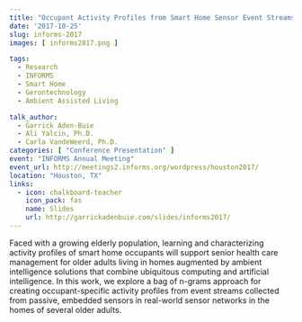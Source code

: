 ```yaml
---
title: "Occupant Activity Profiles from Smart Home Sensor Event Streams"
date: '2017-10-25'
slug: informs-2017
images: [ informs2017.png ]

tags:
  - Research
  - INFORMS
  - Smart Home
  - Gerontechnology
  - Ambient Assisted Living

talk_author:
  - Garrick Aden-Buie
  - Ali Yalcin, Ph.D.
  - Carla VandeWeerd, Ph.D.
categories: [ "Conference Presentation" ]
event: "INFORMS Annual Meeting"
event_url: http://meetings2.informs.org/wordpress/houston2017/
location: "Houston, TX"
links:
  - icon: chalkboard-teacher
    icon_pack: fas
    name: Slides
    url: http://garrickadenbuie.com/slides/informs2017/
---
```


Faced with a growing elderly population, learning and characterizing  activity
profiles of smart home occupants will support senior health care management
for older adults living in homes augmented by ambient intelligence solutions
that combine ubiquitous computing and artificial intelligence. In this work,
we explore a bag of n-grams approach for creating occupant-specific activity
profiles from event streams collected from passive, embedded sensors in
real-world sensor networks in the homes of several older adults.
